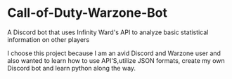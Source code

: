 ﻿# Call-of-Duty-Warzone-Bot

A Discord bot that uses Infinity Ward's API to analyze basic statistical information on other players

I choose this project because I am an avid Discord and Warzone user and also wanted to learn how to use API'S,utilize JSON formats, create my own Discord bot and learn python along the way.
